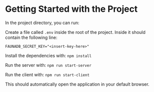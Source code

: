 # Getting Started with the Project

In the project directory, you can run:

Create a file called `.env` inside the root of the project. Inside it should contain the following line:

`FAUNADB_SECRET_KEY="<insert-key-here>"`

Install the dependencies with: `npm install`

Run the server with: `npm run start-server`

Run the client with: `npm run start-client`

This should automatically open the application in your default browser.